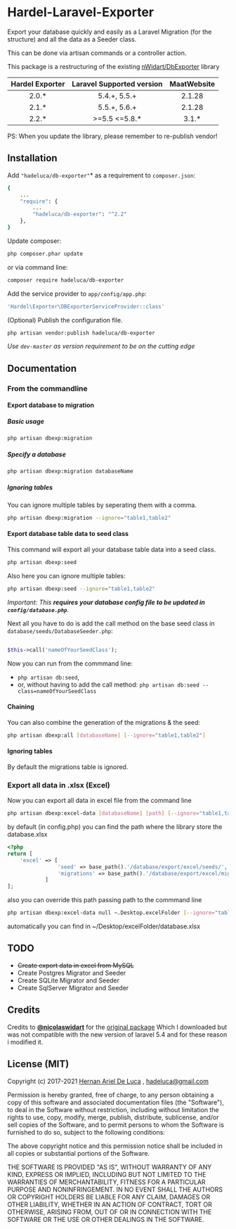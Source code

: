 # Hardel-Laravel-Exporter

Export your database quickly and easily as a Laravel Migration (for the structure) and all the data as a Seeder class.

This can be done via artisan commands or a controller action.

This package is a restructuring of the existing [nWidart/DbExporter](https://github.com/nWidart/DbExporter) library

| Hardel Exporter | Laravel Supported version | MaatWebsite |
| :-------------: |:-------------------------:| :---------: |
|      2.0.*      |   5.4.+, 5.5.+            |    2.1.28   |
|      2.1.*      |   5.5.+, 5.6.+            |    2.1.28   |
|      2.2.*      |   >=5.5 <=5.8.*           |    3.1.*    |

PS: When you update the library, please remember to re-publish vendor!

## Installation

Add `"hadeluca/db-exporter"`* as a requirement to `composer.json`:

```bash
{
    ...
    "require": {
        ...
        "hadeluca/db-exporter": "^2.2"
    },
}

```

Update composer:

```bash
php composer.phar update
```

or via command line:

```bash
composer require hadeluca/db-exporter

```

Add the service provider to `app/config/app.php`:

```php
'Hardel\Exporter\DBExporterServiceProvider::class'
```

(Optional) Publish the configuration file.

```bash
php artisan vendor:publish hadeluca/db-exporter
```

*Use `dev-master` as version requirement to be on the cutting edge*

## Documentation

### From the commandline

#### Export database to migration

##### Basic usage

```bash
php artisan dbexp:migration
```

##### Specify a database

```bash
php artisan dbexp:migration databaseName
```

##### Ignoring tables

You can ignore multiple tables by seperating them with a comma.

```bash
php artisan dbexp:migration --ignore="table1,table2"
```

#### Export database table data to seed class

This command will export all your database table data into a seed class.

```bash
php artisan dbexp:seed
```

Also here you can ignore multiple tables:

```bash
php artisan dbexp:seed --ignore="table1,table2"
```

*Important: This **requires your database config file to be updated in `config/database.php`**.*

Next all you have to do is add the call method on the base seed class in `database/seeds/DatabaseSeeder.php`:

```php

$this->call('nameOfYourSeedClass');

```

Now you can run from the commmand line:

* `php artisan db:seed`,
* or, without having to add the call method: `php artisan db:seed --class=nameOfYourSeedClass`

#### Chaining

You can also combine the generation of the migrations & the seed:

```bash
php artisan dbexp:all [databaseName] [--ignore="table1,table2"]
```

#### Ignoring tables

By default the migrations table is ignored.

### Export all data in .xlsx (Excel)

Now you can export all data in excel file from the command line

```bash
php artisan dbexp:excel-data [databaseName] [path] [--ignore="table1,table2"]
```

by default (in config.php) you can find the path where the library store the database.xlsx

```php
<?php
return [
    'excel' => [
                'seed' => base_path().'/database/export/excel/seeds/',
                'migrations' => base_path().'/database/export/excel/migration/'
            ]
];

```

also you can override this path passing path to the commmand line

```bash
php artisan dbexp:excel-data null ~.Desktop.excelFolder [--ignore="table1,table2"]
```

automatically you can find in ~/Desktop/excelFolder/database.xlsx

## TODO

* ~~Create export data in excel from MySQL~~
* Create Postgres Migrator and Seeder
* Create SQLite Migrator and Seeder
* Create SqlServer Migrator and Seeder

## Credits

Credits to **[@nicolaswidart](http://www.nicolaswidart.com)** for the [original package](https://github.com/nWidart/DbExporte) Which I downloaded but was not compatible with the new version of laravel 5.4 and for these reason i modified it.

## License (MIT)

Copyright (c) 2017-2021 [Hernan Ariel De Luca](https://www.linkedin.com/in/hernan-ariel-de-luca-23842254/) , hadeluca@gmail.com

Permission is hereby granted, free of charge, to any person obtaining a copy of this software and associated documentation files (the "Software"), to deal in the Software without restriction, including without limitation the rights to use, copy, modify, merge, publish, distribute, sublicense, and/or sell copies of the Software, and to permit persons to whom the Software is furnished to do so, subject to the following conditions:

The above copyright notice and this permission notice shall be included in all copies or substantial portions of the Software.

THE SOFTWARE IS PROVIDED "AS IS", WITHOUT WARRANTY OF ANY KIND, EXPRESS OR IMPLIED, INCLUDING BUT NOT LIMITED TO THE WARRANTIES OF MERCHANTABILITY, FITNESS FOR A PARTICULAR PURPOSE AND NONINFRINGEMENT. IN NO EVENT SHALL THE AUTHORS OR COPYRIGHT HOLDERS BE LIABLE FOR ANY CLAIM, DAMAGES OR OTHER LIABILITY, WHETHER IN AN ACTION OF CONTRACT, TORT OR OTHERWISE, ARISING FROM, OUT OF OR IN CONNECTION WITH THE SOFTWARE OR THE USE OR OTHER DEALINGS IN THE SOFTWARE.
